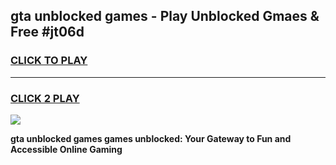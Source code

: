 
## gta unblocked games - Play Unblocked Gmaes & Free #jt06d
<h3>
<a href="https://news.freeplayer.one?title=gta_unblocked_games&ref=03M">CLICK TO PLAY</a></h3>
<hr>

<h3>
<a href="https://news.freeplayer.one?title=gta_unblocked_games&ref=03M">CLICK 2 PLAY</a>
  
</h3>

<a href="https://news.freeplayer.one?title=gta_unblocked_games&ref=03M"><img src="https://clearcache.store/games.png"></a>


**gta unblocked games games unblocked: Your Gateway to Fun and Accessible Online Gaming**
